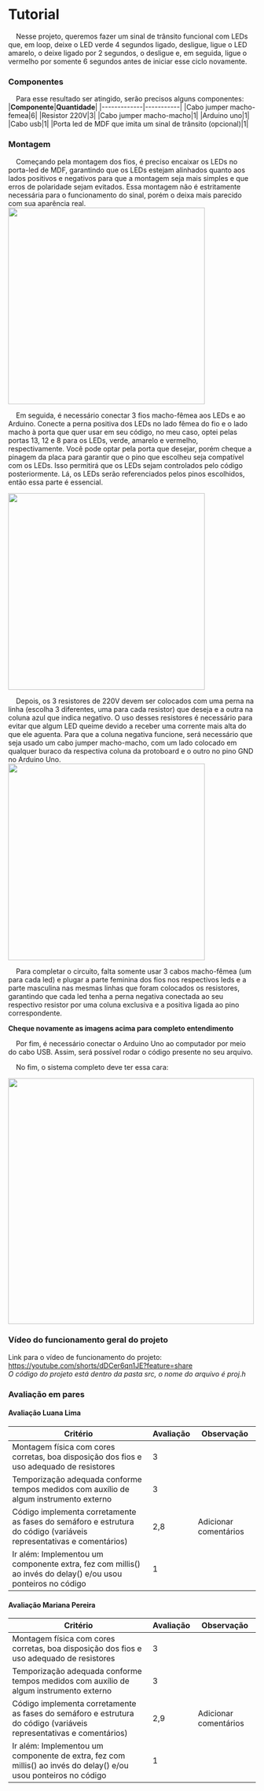 # Tutorial
&nbsp;&nbsp;&nbsp;&nbsp;Nesse projeto, queremos fazer um sinal de trânsito funcional com LEDs que, em loop, deixe o LED verde 4 segundos ligado, desligue, ligue o LED amarelo, o deixe ligado por 2 segundos, o desligue e, em seguida, ligue o vermelho por somente 6 segundos antes de iniciar esse ciclo novamente. 

### Componentes
&nbsp;&nbsp;&nbsp;&nbsp;Para esse resultado ser atingido, serão precisos alguns componentes:
|**Componente**|**Quantidade**|
|-------------|-----------|
|Cabo jumper macho-femea|6|
|Resistor 220V|3|
|Cabo jumper macho-macho|1|
|Arduino uno|1|
|Cabo usb|1|
|Porta led de MDF que imita um sinal de trânsito (opcional)|1|

### Montagem
&nbsp;&nbsp;&nbsp;&nbsp;Começando pela montagem dos fios, é preciso encaixar os LEDs no porta-led de MDF, garantindo que os LEDs estejam alinhados quanto aos lados positivos e negativos para que a montagem seja mais simples e que erros de polaridade sejam evitados. Essa montagem não é estritamente necessária para o funcionamento do sinal, porém o deixa mais parecido com sua aparência real.
<img src="assets/led-vermelho.jpg" width="400">


&nbsp;&nbsp;&nbsp;&nbsp;Em seguida, é necessário conectar 3 fios macho-fêmea aos LEDs e ao Arduino. Conecte a perna positiva dos LEDs no lado fêmea do fio e o lado macho à porta que quer usar em seu código, no meu caso, optei pelas portas 13, 12 e 8 para os LEDs, verde, amarelo e vermelho, respectivamente. Você pode optar pela porta que desejar, porém cheque a pinagem da placa para garantir que o pino que escolheu seja compatível com os LEDs. Isso permitirá que os LEDs sejam controlados pelo código posteriormente. Lá, os LEDs serão referenciados pelos pinos escolhidos, então essa parte é essencial. 

<img src="assets/arduino.jpg" width="400">

&nbsp;&nbsp;&nbsp;&nbsp;Depois, os 3 resistores de 220V devem ser colocados com uma perna na linha (escolha 3 diferentes, uma para cada resistor) que deseja e a outra na coluna azul que indica negativo. O uso desses resistores é necessário para evitar que algum LED queime devido a receber uma corrente mais alta do que ele aguenta. Para que a coluna negativa funcione, será necessário que seja usado um cabo jumper macho-macho, com um lado colocado em qualquer buraco da respectiva coluna da protoboard e o outro no pino GND no Arduino Uno. 
<img src="assets/protoboard.jpg" width="400">

&nbsp;&nbsp;&nbsp;&nbsp;Para completar o circuito, falta somente usar 3 cabos macho-fêmea (um para cada led) e plugar a parte feminina dos fios nos respectivos leds e a parte masculina nas mesmas linhas que foram colocados os resistores, garantindo que cada led tenha a perna negativa conectada ao seu respectivo resistor por uma coluna exclusiva e a positiva ligada ao pino correspondente. 

**Cheque novamente as imagens acima para completo entendimento**

&nbsp;&nbsp;&nbsp;&nbsp;Por fim, é necessário conectar o Arduino Uno ao computador por meio do cabo USB. Assim, será possível rodar o código presente no seu arquivo. 

&nbsp;&nbsp;&nbsp;&nbsp;No fim, o sistema completo deve ter essa cara:

<img src="assets/sistema-completo.jpg" width="500">

### Vídeo do funcionamento geral do projeto
Link para o vídeo de funcionamento do projeto: https://youtube.com/shorts/dDCer6qn1JE?feature=share 
<br>
*O código do projeto está dentro da pasta src, o nome do arquivo é proj.h*

### Avaliação em pares
#### Avaliação Luana Lima
|**Critério**|**Avaliação**|**Observação**|
|-------------|-----------|-------------|
|Montagem física com cores corretas, boa disposição dos fios e uso adequado de resistores|3||
|Temporização adequada conforme tempos medidos com auxílio de algum instrumento externo|3||
|Código implementa corretamente as fases do semáforo e estrutura do código (variáveis representativas e comentários)|2,8|Adicionar comentários|
|Ir além: Implementou um componente extra, fez com millis() ao invés do delay() e/ou usou ponteiros no código|1||
#### Avaliação Mariana Pereira
|**Critério**|**Avaliação**|**Observação**|
|-------------|-----------|-------------|
|Montagem física com cores corretas, boa disposição dos fios e uso adequado de resistores|3||
|Temporização adequada conforme tempos medidos com auxílio de algum instrumento externo|3||
|Código implementa corretamente as fases do semáforo e estrutura do código (variáveis representativas e comentários)|2,9|Adicionar comentários|
|Ir além: Implementou um componente de extra, fez com millis() ao invés do delay() e/ou usou ponteiros no código|1||
